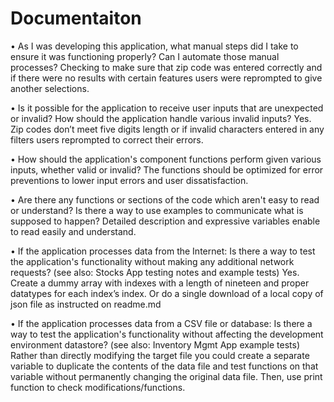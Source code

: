 # Documentaiton
•	As I was developing this application, what manual steps did I take to ensure it was functioning properly? Can I automate those manual processes?
  Checking to make sure that zip code was entered correctly and if there were no results with certain features users were reprompted to give another selections.

•	Is it possible for the application to receive user inputs that are unexpected or invalid? How should the application handle various invalid inputs?
  Yes. Zip codes don’t meet five digits length or if invalid characters entered in any filters users reprompted to correct their errors.

•	How should the application's component functions perform given various inputs, whether valid or invalid?
  The functions should be optimized for error preventions to lower input errors and user dissatisfaction.

•	Are there any functions or sections of the code which aren't easy to read or understand? Is there a way to use examples to communicate what is supposed to happen?
  Detailed description and expressive variables enable to read easily and understand.

•	If the application processes data from the Internet: Is there a way to test the application's functionality without making any additional network requests? (see also: Stocks App testing notes and example tests)
  Yes. Create a dummy array with indexes with a length of nineteen and proper datatypes for each index’s index. Or do a single download of a local copy of json file as instructed on readme.md

•	If the application processes data from a CSV file or database: Is there a way to test the application's functionality without affecting the development environment datastore? (see also: Inventory Mgmt App example tests)
  Rather than directly modifying the target file you could create a separate variable to duplicate the contents of the data file and test functions on that variable without permanently changing the original data file. Then, use print function to check modifications/functions.
